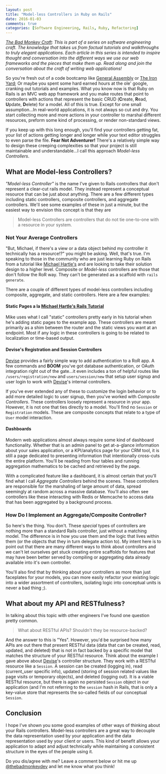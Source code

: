 ```yaml
---
layout: post
title: "Model-less Controllers in Ruby on Rails"
date: 2016-01-03
comments: true
categories: [Software Engineering, Rails, Ruby, Refactoring]
---
```

<em><a href="https://badmonkeydev.wordpress.com/category/craft">The Bad Monkey Craft</a>: This is part of a series on software engineering
craft.  The knowledge that takes us from factual tutorials and
walkthroughs to truly elegant applications.  Each article in this series
is intended to inspire thought and conversation into the different ways
we use our web frameworks and the pieces that make them up.  Read along
and join the conversation about the craft of writing web
applications!</em>
<!-- more -->
So you're fresh out of a code bootcamp like <a
href="https://generalassemb.ly/">General Assembly</a> or <a
href="https://www.theironyard.com/">The Iron Yard</a>; Or maybe you
spent some hard earned hours at the ole' google, cranking out tutorials
and examples.  What you know now is that Ruby on Rails is an MVC web app
framework and you make routes that point to controllers with actions
that represent the basic CRUD (<strong>C</strong>reate,
<strong>R</strong>ead, <strong>U</strong>pdate, <strong>D</strong>elete)
for a model. All of this is true.  Except for one small assumption...In
real-world applications, it is not always so cut and dry.  You start
collecting more and more actions in your controller to marshal different
resources, preform some kind of processing, or render non-standard
views.

If you keep up with this long enough, you'll find your controllers
getting fat, your list of actions getting longer and longer while your
text editor struggles to even parse the file. <strong>Fear Not
Adventurer!</strong> There's a relatively simple way to design these
creeping complexities so that your project is still maintainable and
understandable...I call this approach <em>Model-less Controllers</em>.

<h2>What are Model-less Controllers?</h2>

<em>"Model-less Controller"</em> is the name I've given to Rails
controllers that don't represent a clear-cut rails model.  They instead
represent a conceptual resource that can be just about anything.  There
are a few different types including static controllers, composite
controllers, and aggregate controllers.  We'll see some examples of
these in just a minute, but the easiest way to envision this concept is
that they are

<blockquote>
  Model-less Controllers are controllers that do not tie one-to-one with
  a resource in your system.
</blockquote>

<h3>Not Your Average Controllers</h3>

"But, Michael, if there's a view or a data object behind my controller
it technically has a resource!?" you might be asking.  Well, that's
true.  I'm speaking to those in the community who are just learning
Ruby on Rails from a tutorial like <a
href="https://www.railstutorial.org/">Michael Hartle's</a> and are
looking to take their solution design to a higher level.  Composite or
<em>Model-less</em> controllers are those that don't follow the RoR
way.  They can't be generated as a scaffold with <code>rails
generate</code>.

There are a couple of different types of model-less controllers
including composite, aggregate, and static controllers.  Here are a
few examples:

<h4>Static Pages a la <a href="https://www.railstutorial.org/">Michael Hartle's Rails Tutorial</a></h4>

Mike uses what I call "static" controllers pretty early in his
tutorial when he's adding static pages to the example app.  These
controllers are meant primarily as a shim between the router and the
static views you want at an endpoint.  Most if any logic in these
controllers is going to be related to localization or time-based
output.

<h4>Devise's Registration and Session Controllers</h4>

<a href="https://github.com/plataformatec/devise">Devise</a> provides
a fairly simple way to add authentication to a RoR app.  A few
commands and <strong>BOOM</strong> you've got database authentication,
or OAuth integration right out of the gate...it even includes a ton of
helpful routes like <code>/users/registration/new</code> and
<code>users/session/new</code> that setup user signup and user login
to work with <a
href="https://github.com/plataformatec/devise">Devise</a>'s internal
controllers.

If you've ever extended any of these to customize the login behavior
or to add more detailed logic to user signup, then you've worked with
<em>Composite Controllers</em>.  These controllers loosely represent a
resource in your app.  However, it is not one that ties directly to a
model.  You'll find no <code>Session</code> or
<code>Registration</code> models.  These are composite concepts that
relate to a type of <code>User</code> model interaction.

<h4>Dashboards</h4>

Modern web applications almost always require some kind of dashboard
functionality.  Whether that is an admin panel to get at-a-glance
information about your sales application, or a KPI/analytics page for
your CRM tool, it is still a page dedicated to presenting information
that intentionally cross-cuts the entire platform.  You'll be reading
from four tables and running aggregation mathematics to be cached and
retrieved by the page.

With a complicated feature like a dashboard, it is almost certain that
you'll find what I call <em>Aggregate Controllers</em> behind the
scenes.  These controllers are responsible for the marshaling of large
amount of data, spread seemingly at random across a massive database.
You'll also often see controllers like these interacting with Redis or
Memcache to access data that has been aggregated by a background
process.

<h3>How Do I Implement an Aggregate/Composite Controller?</h3>

So here's the thing.  You don't.  These <em>special</em> types of
controllers are nothing more than a standard Rails controller, just
without a matching model.  The difference is in how you use them and
the logic that lives within them (or the objects that they in turn
delegate action to).  My intent here is to point out that there are
many different ways to think about controllers and we can't let
ourselves get stuck creating entire scaffolds for features that may
have been better served by compiling or aggregating data already
available into it's own controller.

You'll also find that by thinking about your controllers as more than
just faceplates for your models, you can more easily refactor your
existing logic into a wider assortment of controllers, isolating logic
into conceptual units is never a bad thing ;).

<h2>What about my API and RESTfulness?</h2>

In talking about this topic with other engineers I've found one
question pretty common.

<blockquote>
  What about RESTful APIs?  Shouldn't they be resource-backed?
</blockquote>

And the answer to this is "Yes".  However, you'd be surprised how
many APIs are out there that present RESTful data (data that can be
created, read, updated, and deleted) that is not in fact backed by a
specific model that matches the structure of your RESTful resource.
Think about the example I gave above about <a
href="https://github.com/plataformatec/devise">Devise</a>'s
controller structure.  They work with a RESTful resource like a
<code>Session</code>.  A session can be created (logging in), read
(current_user specific info), updated (storing of session related
values like page visits or temporary objects), and deleted (logging
out).  It is a viable RESTful resource, but there is again no
persisted <code>Session</code> object in our application (and I'm
not referring to the <code>session</code> hash in Rails, that is
only a key-value store that represents the so-called fields of our
conceptual <code>Session</code>.

<h2>Conclusion</h2>

I hope I've shown you some good examples of other ways of thinking
about your Rails controllers.  Model-less controllers are a great
way to decouple the data representation used by your application and
the data representation used by your client or users.  This kind of
benefit allows your application to adapt and adjust technically
while maintaining a consistent structure in the eyes of the people
using it.

Do you dis/agree with me?  Leave a comment below or hit me up <a
href="https://twitter.com/thebadmonkeydev">@thebadmonkeydev</a> and
let me know what you think!

